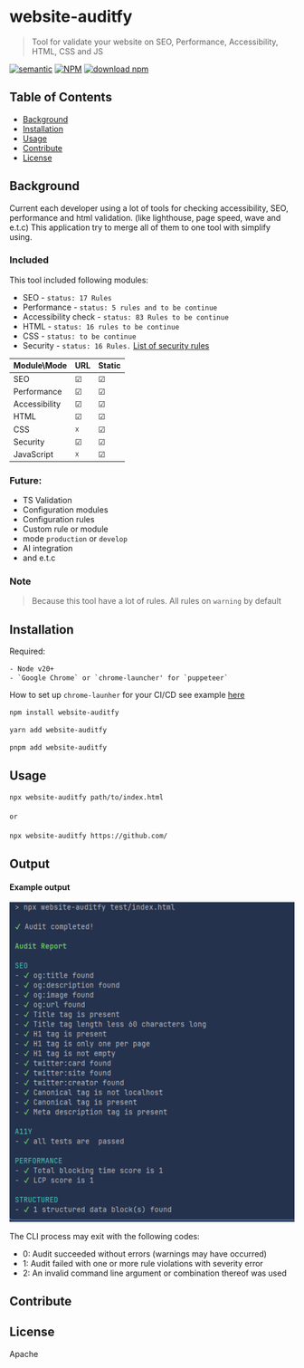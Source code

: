 # website-auditfy

> Tool for validate your website on SEO, Performance, Accessibility, HTML, CSS and JS

[![semantic](https://img.shields.io/badge/%20%20%F0%9F%93%A6%F0%9F%9A%80-semantic--release-e10079.svg)](https://github.com/semantic-release/semantic-release)
[![NPM](https://img.shields.io/npm/v/website-auditfy)](https://www.npmjs.com/package/website-auditfy)
[![download npm](https://img.shields.io/npm/dm/website-auditfy.svg)](https://www.npmjs.com/package/website-auditfy)

## Table of Contents

- [Background](#background)
- [Installation](#installation)
- [Usage](#usage)
- [Contribute](#contribute)
- [License](#license)

## Background 

Current each developer using a lot of tools for checking accessibility, SEO, performance and html validation. (like lighthouse, page speed, wave and e.t.c)
This application try to merge all of them to one tool with simplify using. 

### Included

This tool included following modules: 
- SEO  - `status: 17 Rules` 
- Performance  - `status: 5 rules and to be continue`
- Accessibility check  -  `status: 83 Rules to be continue`
- HTML  -  `status: 16 rules to be continue`
- CSS  -  `status: to be continue`
- Security - `status: 16 Rules.` [List of security rules](/docs/rules/security.rules.md)

| Module\Mode    | URL | Static |
|:---------------|:----|:-------|
| SEO            | ☑   | ☑      |
| Performance    | ☑   | ☑      |
| Accessibility  | ☑   | ☑      |
| HTML           | ☑   | ☑      |
| CSS            | ☓   | ☑      |
| Security       | ☑   | ☑      |
| JavaScript     | ☓   | ☑      |


### Future:
- TS Validation
- Configuration modules
- Configuration rules
- Custom rule or module
- mode `production` or `develop`
- AI integration
- and e.t.c

### Note 
> Because this tool have a lot of rules. All rules on `warning` by default

## Installation

Required: 
```angular2html
- Node v20+
- `Google Chrome` or `chrome-launcher' for `puppeteer`
```

How to set up `chrome-launher` for your CI/CD see example [here](./docs/chrome-launcher.md)

```bash
npm install website-auditfy 
```

```bash
yarn add website-auditfy
```

```bash
pnpm add website-auditfy
```

## Usage

```bash
npx website-auditfy path/to/index.html

or

npx website-auditfy https://github.com/
```

## Output

#### Example output 
![img.png](docs/img/img.png)

The CLI process may exit with the following codes:


- 0: Audit succeeded without errors (warnings may have occurred)
- 1: Audit failed with one or more rule violations with severity error
- 2: An invalid command line argument or combination thereof was used

## Contribute

## License

Apache